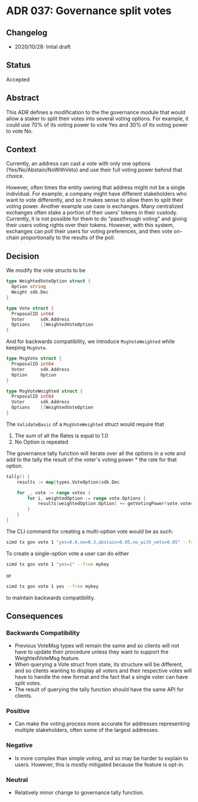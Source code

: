 # ADR 037: Governance split votes

## Changelog

- 2020/10/28: Intial draft

## Status

Accepted

## Abstract

This ADR defines a modification to the the governance module that would allow a staker to split their votes into several voting options. For example, it could use 70% of its voting power to vote Yes and 30% of its voting power to vote No.

## Context

Currently, an address can cast a vote with only one options (Yes/No/Abstain/NoWithVeto) and use their full voting power behind that choice.

However, often times the entity owning that address might not be a single individual.  For example, a company might have different stakeholders who want to vote differently, and so it makes sense to allow them to split their voting power.  Another example use case is exchanges.  Many centralized exchanges often stake a portion of their users' tokens in their custody.  Currently, it is not possible for them to do "passthrough voting" and giving their users voting rights over their tokens.  However, with this system, exchanges can poll their users for voting preferences, and then vote on-chain proportionally to the results of the poll.

## Decision

We modify the vote structs to be

```go
type WeightedVoteOption struct {
  Option string
  Weight sdk.Dec
}

type Vote struct {
  ProposalID int64
  Voter      sdk.Address
  Options    []WeightedVoteOption
}
```

And for backwards compatibility, we introduce `MsgVoteWeighted` while keeping `MsgVote`.

```go
type MsgVote struct {
  ProposalID int64
  Voter      sdk.Address
  Option     Option
}

type MsgVoteWeighted struct {
  ProposalID int64
  Voter      sdk.Address
  Options    []WeightedVoteOption
}
```

The `ValidateBasic` of a `MsgVoteWeighted` struct would require that

1. The sum of all the Rates is equal to 1.0
2. No Option is repeated

The governance tally function will iterate over all the options in a vote and add to the tally the result of the voter's voting power * the rate for that option.

```go
tally() {
    results := map[types.VoteOption]sdk.Dec

    for _, vote := range votes {
        for i, weightedOption := range vote.Options {
            results[weightedOption.Option] += getVotingPower(vote.voter) * weightedOption.Weight
        }
    }
}
```

The CLI command for creating a multi-option vote would be as such:

```sh
simd tx gov vote 1 "yes=0.6,no=0.3,abstain=0.05,no_with_veto=0.05" --from mykey
```

To create a single-option vote a user can do either

```sh
simd tx gov vote 1 "yes=1" --from mykey
```

or

```sh
simd tx gov vote 1 yes --from mykey
```

to maintain backwards compatibility.

## Consequences

### Backwards Compatibility

- Previous VoteMsg types will remain the same and so clients will not have to update their procedure unless they want to support the WeightedVoteMsg feature.
- When querying a Vote struct from state, its structure will be different, and so clients wanting to display all voters and their respective votes will have to handle the new format and the fact that a single voter can have split votes.
- The result of querying the tally function should have the same API for clients.

### Positive

- Can make the voting process more accurate for addresses representing multiple stakeholders, often some of the largest addresses.

### Negative

- Is more complex than simple voting, and so may be harder to explain to users.  However, this is mostly mitigated because the feature is opt-in.

### Neutral

- Relatively minor change to governance tally function.
